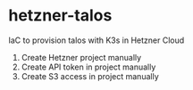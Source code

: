 # hetzner-talos
IaC to provision talos with K3s in Hetzner Cloud

1. Create Hetzner project manually
2. Create API token in project manually
3. Create S3 access in project manually
